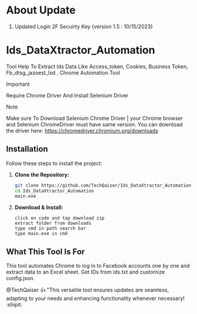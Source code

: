 # About Update 
1. Updated Login 2F Secuirty Key (version 1.5 : 10/15/2023)

# Ids_DataXtractor_Automation
Tool Help To Extract Ids Data Like Access_token, Cookies, Business Token, Fb_dtsg_jazoest_lsd . Chrome Automation Tool 


> [!IMPORTANT]
> Require Chrome Driver And Install Selenium Driver

> [!NOTE]
> Make sure To Download Selenium Chrome Driver | your Chrome browser and Selenium ChromeDriver must have same version. You can download the driver here: https://chromedriver.chromium.org/downloads

## Installation

Follow these steps to install the project:

1. **Clone the Repository:**

   ```bash
   git clone https://github.com/TechQaiser/Ids_DataXtractor_Automation
   cd Ids_DataXtractor_Automation
   main.exe
   
2. **Download & Install:**

   ```
   click on code and tap download zip
   extract folder from downloads
   type cmd in path search bar
   type main.exe in cmd 

## What This Tool Is For

This tool automates Chrome to log in to Facebook accounts one by one and extract data to an Excel sheet. Get IDs from ids.txt and customize config.json.

@TechQaiser :+1: "This versatile tool ensures updates are seamless, adapting to your needs and enhancing functionality whenever necessary! :shipit:
